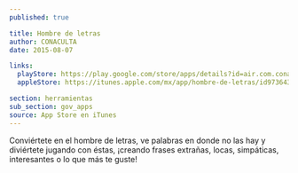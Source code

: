 ```yaml
---
published: true

title: Hombre de letras
author: CONACULTA
date: 2015-08-07

links:
  playStore: https://play.google.com/store/apps/details?id=air.com.conaculta.hombredeletras
  appleStore: https://itunes.apple.com/mx/app/hombre-de-letras/id973643439?mt=8

section: herramientas
sub_section: gov_apps
source: App Store en iTunes
---
```

Conviértete en el hombre de letras, ve palabras en donde no las hay y diviértete jugando con éstas, ¡creando frases extrañas, locas, simpáticas, interesantes o lo que más te guste!
